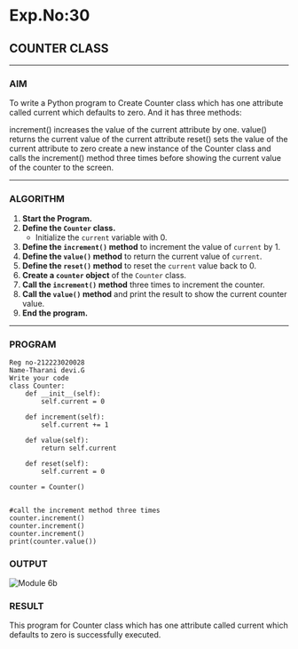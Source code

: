 # Exp.No:30  
## COUNTER CLASS

---

### AIM  
To write a Python program to Create  Counter class which  has one attribute called current which defaults to zero. And it has three methods:

increment() increases the value of the current attribute by one.
value() returns the current value of the current attribute
reset() sets the value of the current attribute to zero
create a new instance of the Counter class and calls the increment() method three times before showing the current value of the counter to the screen.

---

### ALGORITHM

1. **Start the Program.**
2. **Define the `Counter` class.**
   - Initialize the `current` variable with 0.
3. **Define the `increment()` method** to increment the value of `current` by 1.
4. **Define the `value()` method** to return the current value of `current`.
5. **Define the `reset()` method** to reset the `current` value back to 0.
6. **Create a `counter` object** of the `Counter` class.
7. **Call the `increment()` method** three times to increment the counter.
8. **Call the `value()` method** and print the result to show the current counter value.
9. **End the program.**

---

### PROGRAM
```
Reg no-212223020028
Name-Tharani devi.G
Write your code
class Counter:
    def __init__(self):
        self.current = 0

    def increment(self):
        self.current += 1

    def value(self):
        return self.current

    def reset(self):
        self.current = 0

counter = Counter()


#call the increment method three times
counter.increment()
counter.increment()
counter.increment()
print(counter.value())

```

### OUTPUT

![Module 6b](https://github.com/user-attachments/assets/19353c0f-25d9-41a3-9313-be6a2f705c40)


### RESULT
This program for Counter class which  has one attribute called current which defaults to zero is successfully executed.
